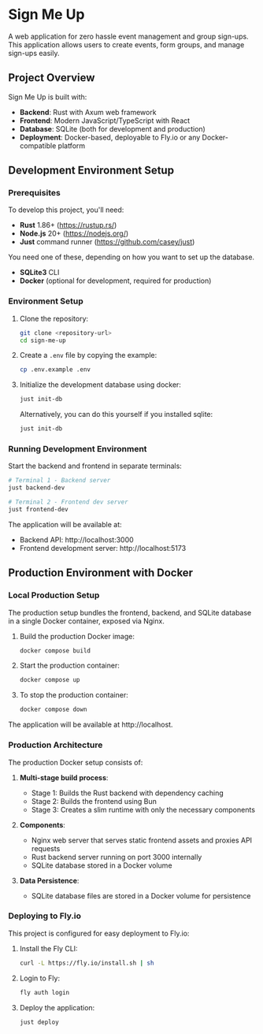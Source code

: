 # Sign Me Up

A web application for zero hassle event management and group sign-ups. This
application allows users to create events, form groups, and manage sign-ups 
easily.

## Project Overview

Sign Me Up is built with:

- **Backend**: Rust with Axum web framework
- **Frontend**: Modern JavaScript/TypeScript with React
- **Database**: SQLite (both for development and production)
- **Deployment**: Docker-based, deployable to Fly.io or any Docker-compatible platform

## Development Environment Setup

### Prerequisites

To develop this project, you'll need:

- **Rust** 1.86+ (https://rustup.rs/)
- **Node.js** 20+ (https://nodejs.org/)
- **Just** command runner (https://github.com/casey/just)

You need one of these, depending on how you want to set up the database.

- **SQLite3** CLI
- **Docker** (optional for development, required for production)

### Environment Setup

1. Clone the repository:

   ```bash
   git clone <repository-url>
   cd sign-me-up
   ```

2. Create a `.env` file by copying the example:

   ```bash
   cp .env.example .env
   ```

3. Initialize the development database using docker:

   ```bash
   just init-db
   ```

   Alternatively, you can do this yourself if you installed sqlite:

   ```bash
   just init-db
   ```

### Running Development Environment

Start the backend and frontend in separate terminals:

```bash
# Terminal 1 - Backend server
just backend-dev

# Terminal 2 - Frontend dev server
just frontend-dev
```

The application will be available at:

- Backend API: http://localhost:3000
- Frontend development server: http://localhost:5173

## Production Environment with Docker

### Local Production Setup

The production setup bundles the frontend, backend, and SQLite database in a
single Docker container, exposed via Nginx.

1. Build the production Docker image:

   ```bash
   docker compose build
   ```

2. Start the production container:

   ```bash
   docker compose up
   ```

3. To stop the production container:
   ```bash
   docker compose down
   ```

The application will be available at http://localhost.

### Production Architecture

The production Docker setup consists of:

1. **Multi-stage build process**:

   - Stage 1: Builds the Rust backend with dependency caching
   - Stage 2: Builds the frontend using Bun
   - Stage 3: Creates a slim runtime with only the necessary components

2. **Components**:

   - Nginx web server that serves static frontend assets and proxies API requests
   - Rust backend server running on port 3000 internally
   - SQLite database stored in a Docker volume

3. **Data Persistence**:
   - SQLite database files are stored in a Docker volume for persistence

### Deploying to Fly.io

This project is configured for easy deployment to Fly.io:

1. Install the Fly CLI:

   ```bash
   curl -L https://fly.io/install.sh | sh
   ```

2. Login to Fly:

   ```bash
   fly auth login
   ```

3. Deploy the application:
   ```bash
   just deploy
   ```
